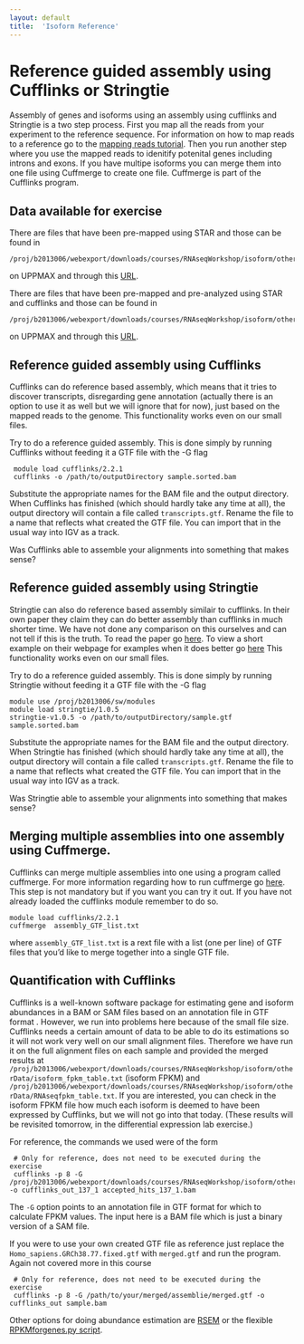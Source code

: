 ```yaml
---
layout: default
title:  'Isoform Reference'
---
```


# Reference guided assembly using Cufflinks or Stringtie

Assembly of genes and isoforms using an assembly using cufflinks and Stringtie is a two step process. 
First you map all the reads from your experiment to the reference sequence. For information on how to map reads to a reference go to the [mapping reads tutorial](mapping_reads). Then you run another step where you use the mapped reads to idenitify potenital genes including introns and exons.  If you have multipe isoforms you can merge them into one file using Cuffmerge to create one file. Cuffmerge is part of the Cufflinks program.




## Data available for exercise


There are files that have been pre-mapped using STAR and those can be found in

	/proj/b2013006/webexport/downloads/courses/RNAseqWorkshop/isoform/otherData/refBasedAssembly/RAB11FIP5/BAMfiles

on UPPMAX and through this [URL](https://export.uppmax.uu.se/b2013006/downloads/courses/RNAseqWorkshop/otherData/refBasedAssembly/RAB11FIP5/BAMfiles).

There are files that have been pre-mapped and pre-analyzed using STAR and cufflinks and those can be found in

	/proj/b2013006/webexport/downloads/courses/RNAseqWorkshop/isoform/otherData/refBasedAssembly/RAB11FIP5/GTFfiles
	
on UPPMAX and through this [URL](https://export.uppmax.uu.se/b2013006/downloads/courses/RNAseqWorkshop/isoform/otherData/refBasedAssembly/RAB11FIP5/GTFfiles).
 



## Reference guided assembly using Cufflinks

Cufflinks can do reference based assembly, which means that it tries to discover transcripts, disregarding gene annotation (actually there is an option to use it as well but we will ignore that for now), just based on the 
mapped reads to the genome. This functionality works even on our small files.

Try to do a reference guided assembly. This is done simply by running Cufflinks 
without feeding it a GTF file with the -G flag

     module load cufflinks/2.2.1
     cufflinks -o /path/to/outputDirectory sample.sorted.bam

Substitute the appropriate names for the BAM file and the output directory. When 
Cufflinks has finished (which should hardly take any time at all), the output 
directory will contain a file called ``transcripts.gtf``. Rename the file to a 
name that reflects what created the GTF file.  You can import that in 
the usual way into IGV as a track.

Was Cufflinks able to assemble your alignments into something that makes sense?
 
 
## Reference guided assembly using Stringtie

Stringtie can also do reference based assembly similair to cufflinks. In their own paper they claim they can do better assembly than cufflinks in much shorter time. We have not done any comparison on this ourselves and can not tell if this is the truth. To read the paper go [here](http://www.nature.com/nbt/journal/vaop/ncurrent/full/nbt.3122.html). To view a short example on their webpage for examples when it does better go [here](http://ccb.jhu.edu/software/stringtie/#tab3) This functionality works even on our small files.  

Try to do a reference guided assembly. This is done simply by running Stringtie 
without feeding it a GTF file with the -G flag

	module use /proj/b2013006/sw/modules
	module load stringtie/1.0.5
	stringtie-v1.0.5 -o /path/to/outputDirectory/sample.gtf sample.sorted.bam

Substitute the appropriate names for the BAM file and the output directory. When 
Stringtie has finished (which should hardly take any time at all), the output 
directory will contain a file called ``transcripts.gtf``. Rename the file to a 
name that reflects what created the GTF file.  You can import that in 
the usual way into IGV as a track.

Was Stringtie able to assemble your alignments into something that makes sense?
 

## Merging multiple assemblies into one assembly using Cuffmerge.

Cufflinks can merge multiple assemblies into one using a program called cuffmerge. For more information regarding how to run cuffmerge go [here](http://cole-trapnell-lab.github.io/cufflinks/cuffmerge/). 
This step is not mandatory but if you want you can try it out. If you have not already loaded the cufflinks module remember to do so. 

    module load cufflinks/2.2.1
	cuffmerge  assembly_GTF_list.txt
	
where ``assembly_GTF_list.txt`` is a rext file with a list (one per line) of GTF files that you’d like to merge together into a single GTF file.



## Quantification with Cufflinks

Cufflinks is a well-known software package for estimating gene and isoform abundances in a BAM or SAM files based on an annotation file in GTF format . However, we run into problems here because of the small file size. Cufflinks needs a certain amount of data to be able to do its estimations so it will not work very well on our small alignment files. Therefore we have run it on the full alignment files on each sample and provided the merged results at ``/proj/b2013006/webexport/downloads/courses/RNAseqWorkshop/isoform/otherData/isoform_fpkm_table.txt``
(isoform FPKM) and ``/proj/b2013006/webexport/downloads/courses/RNAseqWorkshop/isoform/otherData/RNAseqfpkm_table.txt``.
If you are interested, you can check in the isoform FPKM file how much each isoform 
is deemed to have been expressed by Cufflinks, but we will not go into that today. 
(These results will be revisited tomorrow, in the differential expression lab exercise.)

For reference, the commands we used were of the form

     # Only for reference, does not need to be executed during the exercise
     cufflinks -p 8 -G /proj/b2013006/webexport/downloads/courses/RNAseqWorkshop/isoform/otherData/Homo_sapiens.GRCh38.77.fixed.gtf -o cufflinks_out_137_1 accepted_hits_137_1.bam

The ``-G`` option points to an annotation file in GTF format for which to calculate
FPKM values. The input here is a BAM file which is just a binary version of a SAM file.  

If you were to use your own created GTF file as reference just replace the ``Homo_sapiens.GRCh38.77.fixed.gtf`` with ``merged.gtf`` and run the program. Again not covered more in this course

     # Only for reference, does not need to be executed during the exercise
     cufflinks -p 8 -G /path/to/your/merged/assemblie/merged.gtf -o cufflinks_out sample.bam


Other options for doing abundance estimation are [RSEM](http://deweylab.biostat.wisc.edu/rsem/) or the flexible [RPKMforgenes.py script](http://sandberg.cmb.ki.se/media/data/rnaseq/instructions-rpkmforgenes.html).








